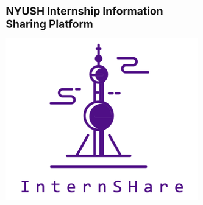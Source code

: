 # NYUSH Internship Information Sharing Platform

<img src="https://github.com/billyblu2000/internshare/blob/master/docs/imgs/logo.png" alt="logo" style="zoom:50%;" />